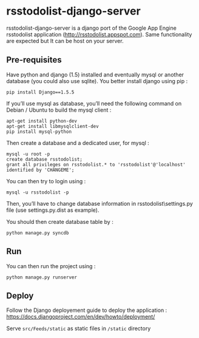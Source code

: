 rsstodolist-django-server
==================

rsstodolist-django-server is a django port of the Google App Engine rsstodolist application (http://rsstodolist.appspot.com).
Same functionality are expected but It can be host on your server.

Pre-requisites
--------------

Have python and django (1.5) installed and eventually mysql or another database (you could also use sqlite).
You better install django using pip :

    pip install Django==1.5.5

If you’ll use mysql as database, you’ll need the following command on Debian / Ubuntu to build the mysql client :

    apt-get install python-dev
    apt-get install libmysqlclient-dev
    pip install mysql-python

Then create a database and a dedicated user, for mysql :

    mysql -u root -p
    create database rsstodolist;
    grant all privileges on rsstodolist.* to 'rsstodolist'@'localhost' identified by 'CHANGEME';

You can then try to login using :

    mysql -u rsstodolist -p

Then, you’ll have to change database information in rsstodolist\settings.py file (use settings.py.dist as example).


You should then create database table by :

    python manage.py syncdb


Run
----

You can then run the project using :

    python manage.py runserver


Deploy
------

Follow the Django deployement guide to deploy the application : https://docs.djangoproject.com/en/dev/howto/deployment/

Serve `src/Feeds/static` as static files in `/static` directory

